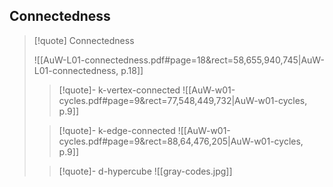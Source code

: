 

## Connectedness


>[!quote] Connectedness
>
> ![[AuW-L01-connectedness.pdf#page=18&rect=58,655,940,745|AuW-L01-connectedness, p.18]]
> 
>>[!quote]- k-vertex-connected
>>![[AuW-w01-cycles.pdf#page=9&rect=77,548,449,732|AuW-w01-cycles, p.9]]
>
>>[!quote]- k-edge-connected
>>![[AuW-w01-cycles.pdf#page=9&rect=88,64,476,205|AuW-w01-cycles, p.9]]
>
>>[!quote]- d-hypercube
>>![[gray-codes.jpg]]
>
>



